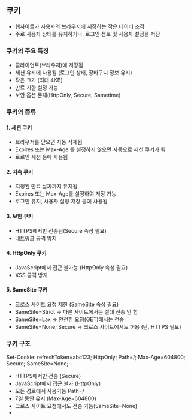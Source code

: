 ## 쿠키 
- 웹사이트가 사용자의 브라우저에 저장하는 작은 데이터 조각
- 주로 사용자 상태를 유지하거나, 로그인 정보 및 사용자 설정을 저장

### 쿠키의 주요 특징 
- 클라이언트(브라우저)에 저장됨
- 세션 유지에 사용됨 (로그인 상태, 장바구니 정보 유지)
- 작은 크기 (최대 4KB)
- 만료 기한 설정 가능
- 보안 옵션 존재(HttpOnly, Secure, Sametime) 

### 쿠키의 종류 
#### 1. 세션 쿠키
 - 브라우저를 닫으면 자동 삭제됨
 - Expires 또는 Max-Age 를 설정하지 않으면 자동으로 세션 쿠키가 됨
 - 로르인 세션 등에 사용됨
#### 2. 지속 쿠키
 - 지정된 만료 날짜까지 유지됨
 - Expires 또는 Max-Age를 설정하여 저장 가능
 - 로그인 유지, 사용자 설정 저장 등에 사용됨
#### 3. 보안 쿠키
 - HTTPS에서만 전송됨(Secure 속성 필요)
 - 네트워크 공격 방지
#### 4. HttpOnly 쿠키
 - JavaScript에서 접근 불가능 (HttpOnly 속성 필요)
 - XSS 공격 방지
#### 5. SameSite 쿠키
 - 크로스 사이트 요청 제한 (SameSite 속성 필요)
 - SameSite=Strict → 다른 사이트에서는 절대 전송 안 함
 - SameSite=Lax → 안전한 요청(GET)에서는 전송
 - SameSite=None; Secure → 크로스 사이트에서도 허용 (단, HTTPS 필요)

### 쿠키 구조 
Set-Cookie: refreshToken=abc123; HttpOnly; Path=/; Max-Age=604800; Secure; SameSite=None;

- HTTPS에서만 전송 (Secure)
- JavaScript에서 접근 불가 (HttpOnly)
- 모든 경로에서 사용가능 Path=/
- 7일 동안 유지 (Max-Age=604800)
- 크로스 사이트 요청에서도 전송 가능(SameSite=None)
- 


